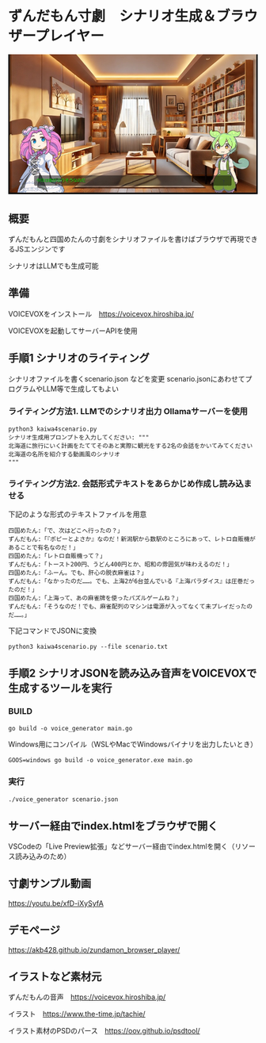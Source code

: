 # ずんだもん寸劇　シナリオ生成＆ブラウザープレイヤー

![サンプル](./sample.jpg)

## 概要

ずんだもんと四国めたんの寸劇をシナリオファイルを書けばブラウザで再現できるJSエンジンです

シナリオはLLMでも生成可能

## 準備

VOICEVOXをインストール　https://voicevox.hiroshiba.jp/

VOICEVOXを起動してサーバーAPIを使用

## 手順1 シナリオのライティング

シナリオファイルを書くscenario.json などを変更
scenario.jsonにあわせてプログラムやLLM等で生成してもよい

### ライティング方法1. LLMでのシナリオ出力 Ollamaサーバーを使用

```
python3 kaiwa4scenario.py
シナリオ生成用プロンプトを入力してください: """
北海道に旅行にいく計画をたててそのあと実際に観光をする2名の会話をかいてみてください
北海道の名所を紹介する動画風のシナリオ
"""
```

### ライティング方法2. 会話形式テキストをあらかじめ作成し読み込ませる

下記のような形式のテキストファイルを用意

```
四国めたん:「で、次はどこへ行ったの？」  
ずんだもん:「『ポピーとよさか』なのだ！新潟駅から数駅のところにあって、レトロ自販機があることで有名なのだ！」  
四国めたん:「レトロ自販機って？」  
ずんだもん:「トースト200円、うどん400円とか、昭和の雰囲気が味わえるのだ！」  
四国めたん:「ふーん。でも、肝心の脱衣麻雀は？」  
ずんだもん:「なかったのだ……。でも、上海2が6台並んでいる『上海パラダイス』は圧巻だったのだ！」  
四国めたん:「上海って、あの麻雀牌を使ったパズルゲームね？」  
ずんだもん:「そうなのだ！でも、麻雀配列のマシンは電源が入ってなくて未プレイだったのだ……。」  
```

下記コマンドでJSONに変換

```
python3 kaiwa4scenario.py --file scenario.txt 
```

## 手順2 シナリオJSONを読み込み音声をVOICEVOXで生成するツールを実行

### BUILD

```
go build -o voice_generator main.go
```

Windows用にコンパイル（WSLやMacでWindowsバイナリを出力したいとき）

```
GOOS=windows go build -o voice_generator.exe main.go
```

### 実行
```
./voice_generator scenario.json 
```

## サーバー経由でindex.htmlをブラウザで開く

VSCodeの「Live Preview拡張」などサーバー経由でindex.htmlを開く（リソース読み込みのため）


## 寸劇サンプル動画

https://youtu.be/xfD-iXySyfA

## デモページ

https://akb428.github.io/zundamon_browser_player/


## イラストなど素材元

ずんだもんの音声　https://voicevox.hiroshiba.jp/

イラスト　https://www.the-time.jp/tachie/

イラスト素材のPSDのパース　https://oov.github.io/psdtool/
